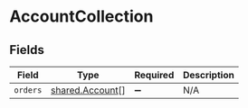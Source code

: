 # AccountCollection


## Fields

| Field                                                     | Type                                                      | Required                                                  | Description                                               |
| --------------------------------------------------------- | --------------------------------------------------------- | --------------------------------------------------------- | --------------------------------------------------------- |
| `orders`                                                  | [shared.Account](../../../sdk/models/shared/account.md)[] | :heavy_minus_sign:                                        | N/A                                                       |
